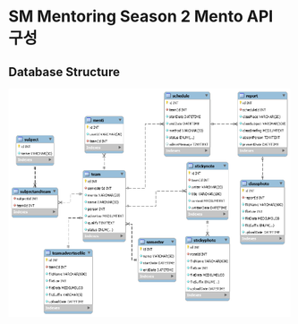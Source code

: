 # SM Mentoring Season 2 Mento API 구성

## Database Structure

![mentoring_mento_er](https://github.com/MotivationMentoringSeason2/SM_Mentoring_Server/blob/master/MentoAPI/image/mentoring_mento_er.png)